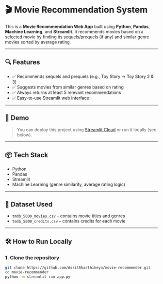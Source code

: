 # 🎬 Movie Recommendation System

This is a **Movie Recommendation Web App** built using **Python**, **Pandas**, **Machine Learning**, and **Streamlit**. It recommends movies based on a selected movie by finding its sequels/prequels (if any) and similar genre movies sorted by average rating.

---

## 🔍 Features

- ✅ Recommends sequels and prequels (e.g., Toy Story → Toy Story 2 & 3)
- ✅ Suggests movies from similar genres based on rating
- ✅ Always returns at least 5 relevant recommendations
- ✅ Easy-to-use Streamlit web interface

---

## 🚀 Demo

> You can deploy this project using [Streamlit Cloud](https://streamlit.io/cloud) or run it locally (see below).

---

## 📦 Tech Stack

- Python
- Pandas
- Streamlit
- Machine Learning (genre similarity, average rating logic)

---

## 📁 Dataset Used

- `tmdb_5000_movies.csv` – contains movie titles and genres
- `tmdb_5000_credits.csv` – contains credits for each movie


---

## 🛠️ How to Run Locally

### 1. Clone the repository

```bash
git clone https://github.com/Asrithkarthikeya/movie-recommender.git
cd movie-recommender
python -m streamlit run app.py
